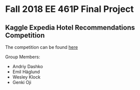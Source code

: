# Fall 2018 EE 461P Final Project
## Kaggle Expedia Hotel Recommendations Competition
  
The competition can be found [here](https://www.kaggle.com/c/expedia-hotel-recommendations)  
  
Group Members:  
* Andriy Dashko  
* Emil Häglund  
* Wesley Klock  
* Genki Oji  
